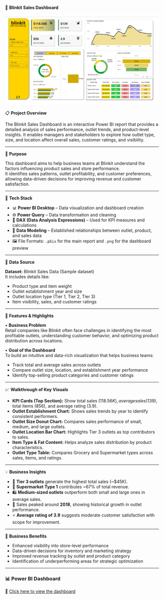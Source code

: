 🛒 **Blinkit Sales Dashboard**

![Blinkit Dashboard Preview](Blinkit%20sales.png)

📋 **Project Overview**

The Blinkit Sales Dashboard is an interactive Power BI report that provides a detailed analysis of sales performance, outlet trends, and product-level insights. It enables managers and stakeholders to explore how outlet type, size, and location affect overall sales, customer ratings, and visibility.

---

🎯 **Purpose**

This dashboard aims to help business teams at Blinkit understand the factors influencing product sales and store performance.  
It identifies sales patterns, outlet profitability, and customer preferences, allowing data-driven decisions for improving revenue and customer satisfaction.

---

🧰 **Tech Stack**

- 📊 **Power BI Desktop** – Data visualization and dashboard creation  
- ⚙️ **Power Query** – Data transformation and cleaning  
- 🧮 **DAX (Data Analysis Expressions)** – Used for KPI measures and calculations  
- 🧠 **Data Modeling** – Established relationships between outlet, product, and sales data  
- 🖼️ File Formats: `.pbix` for the main report and `.png` for the dashboard preview  

---

📂 **Data Source**

**Dataset:** Blinkit Sales Data (Sample dataset)  
It includes details like:  
- Product type and item weight  
- Outlet establishment year and size  
- Outlet location type (Tier 1, Tier 2, Tier 3)  
- Item visibility, sales, and customer ratings  

---

🌟 **Features & Highlights**

• **Business Problem**  
  Retail companies like Blinkit often face challenges in identifying the most profitable outlets, understanding customer behavior, and optimizing product distribution across locations.  

• **Goal of the Dashboard**  
  To build an intuitive and data-rich visualization that helps business teams:
  - Track total and average sales across outlets  
  - Compare outlet size, location, and establishment year performance  
  - Identify top-selling product categories and customer ratings  

---

📈 **Walkthrough of Key Visuals**

- **KPI Cards (Top Section):** Show total sales ($118.56K), average sales ($139), total items (856), and average rating (3.9).  
- **Outlet Establishment Chart:** Shows sales trends by year to identify consistent performers.  
- **Outlet Size Donut Chart:** Compares sales performance of small, medium, and large outlets.  
- **Outlet Location Bar Chart:** Highlights Tier 3 outlets as top contributors to sales.  
- **Item Type & Fat Content:** Helps analyze sales distribution by product characteristics.  
- **Outlet Type Table:** Compares Grocery and Supermarket types across sales, items, and ratings.  

---

💡 **Business Insights**

- 🏬 **Tier 3 outlets** generate the highest total sales (~$45K).  
- 🍪 **Supermarket Type 1** contributes ~67% of total revenue.  
- 🛍️ **Medium-sized outlets** outperform both small and large ones in average sales.  
- 📆 Sales peaked around **2018**, showing historical growth in outlet performance.  
- ⭐ **Average rating of 3.9** suggests moderate customer satisfaction with scope for improvement.  

---

🚀 **Business Benefits**

- Enhanced visibility into store-level performance  
- Data-driven decisions for inventory and marketing strategy  
- Improved revenue tracking by outlet and product category  
- Identification of underperforming areas for strategic optimization  

---

### 📊 **Power BI Dashboard**  
🔗 [Click here to view the dashboard](https://app.powerbi.com/view?r=eyJrIjoiZTBiZDA5ZWYtMmMwMy00NmYyLTk0NDUtMzZjODc0YjY4ZDE3IiwidCI6ImM5OTZkMzNkLTgzODYtNGU1Mi04OWYwLWY3OGIzOGViNzBiMSJ9)
